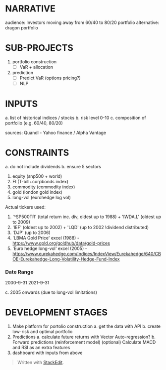 ﻿
# NARRATIVE
audience: Investors
moving away from 60/40 to 80/20 portfolio
alternative: dragon portfolio



# SUB-PROJECTS
1. portfolio construction 
	 - [ ]  VaR + allocation
2. prediction
	 - [ ] Predict VaR (options pricing?)
	 - [ ] NLP

# INPUTS
a. list of historical indices / stocks
b. risk level 0-10
c. composition of portfolio (e.g. 60/40, 80/20)

sources: Quandl - Yahoo finance / Alpha Vantage

# CONSTRAINTS
a. do not include dividends
b. ensure 5 sectors 
1. equity (snp500 + world)
2. FI (T-bill+corpbonds index)
3. commodity (commodity index)
4. gold (london gold index)
5. long-vol (eurohedge log vol)    

Actual tickers used: 
1. '^SP500TR' (total return inc. div, oldest up to 1988) + 'IWDA.L' (oldest up to 2009)
2. 'IEF' (oldest up to 2002) + 'LQD' (up to 2002 !dividend distributed)
3. 'DJP' (up to 2006)
4. 'LBMA Gold Price' excel (1988) -  https://www.gold.org/goldhub/data/gold-prices
5. 'Euro hedge long-vol' excel (2005) - https://www.eurekahedge.com/Indices/IndexView/Eurekahedge/640/CBOE-Eurekahedge-Long-Volatility-Hedge-Fund-Index

### Date Range
2000-9-31
2021-9-31

c. 2005 onwards (due to long-vol limitations)


# DEVELOPMENT STAGES
1. Make platform for portolio construction
    a. get the data with API
    b. create low-risk and optimal portfolio
2. Predictions
    a. calculate future returns with Vector Auto-regression?
    b. Forward predictions (reinforcement model)
    (optional) Calculate MACD and RSI as an extra features
3. dashboard with inputs from above


> Written with [StackEdit](https://stackedit.io/).

